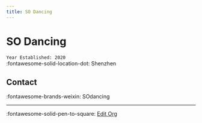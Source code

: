 ```yaml
---
title: SO Dancing
---
```


# SO Dancing

`Year Established: 2020`  
:fontawesome-solid-location-dot: Shenzhen  


## Contact

:fontawesome-brands-weixin: SOdancing  

---

:fontawesome-solid-pen-to-square: [Edit Org](https://github.com/swingdance/orgs/issues/new?assignees=&labels=update+org&projects=&template=03-update_entity.yml&title=Update%20Org%3A%20zh_CN%20%E2%80%A2%20SO%20Dancing&region=zh_CN&id=so-dancing&name=SO%20Dancing)

